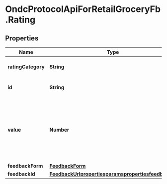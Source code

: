 # OndcProtocolApiForRetailGroceryFb.Rating

## Properties
Name | Type | Description | Notes
------------ | ------------- | ------------- | -------------
**ratingCategory** | **String** | Category of the object being rated | [optional] 
**id** | **String** | Id of the object being rated | [optional] 
**value** | **Number** | Rating value given to the object (1 - Poor; 2 - Needs improvement; 3 - Satisfactory; 4 - Good; 5 - Excellent) | [optional] 
**feedbackForm** | [**FeedbackForm**](FeedbackForm.md) |  | [optional] 
**feedbackId** | [**FeedbackUrlpropertiesparamspropertiesfeedbackId**](FeedbackUrlpropertiesparamspropertiesfeedbackId.md) |  | [optional] 
